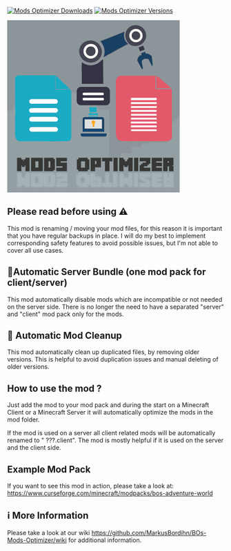 [![Mods Optimizer Downloads](http://cf.way2muchnoise.eu/full_947247_downloads.svg)](https://www.curseforge.com/minecraft/mc-mods/mods-optimizer)
[![Mods Optimizer Versions](http://cf.way2muchnoise.eu/versions/Minecraft_947247_all.svg)](https://www.curseforge.com/minecraft/mc-mods/mods-optimizer)

![Mods Optimizer][logo]

## Please read before using ⚠️

This mod is renaming / moving your mod files, for this reason it is important that you have regular
backups in place.
I will do my best to implement corresponding safety features to avoid possible issues, but I'm not
able to cover all use cases.

## 👾Automatic Server Bundle (one mod pack for client/server)

This mod automatically disable mods which are incompatible or not needed on the server side.
There is no longer the need to have a separated "server" and "client" mod pack only for the mods.

## 👾 Automatic Mod Cleanup

This mod automatically clean up duplicated files, by removing older versions.
This is helpful to avoid duplication issues and manual deleting of older versions.

## How to use the mod ?

Just add the mod to your mod pack and during the start on a Minecraft Client or a Minecraft Server
it will automatically optimize the mods in the mod folder.

If the mod is used on a server all client related mods will be automatically renamed to "
???.client".
The mod is mostly helpful if it is used on the server and the client side.

## Example Mod Pack

If you want to see this mod in action, please take a look at:
https://www.curseforge.com/minecraft/modpacks/bos-adventure-world

## ℹ️ More Information

Please take a look at our wiki https://github.com/MarkusBordihn/BOs-Mods-Optimizer/wiki for
additional information.

[logo]: Common/src/main/resources/logo.png

